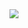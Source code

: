 
<img align="right" src="https://github-readme-stats.vercel.app/api?username=BeanNan&show_icons=true&icon_color=805AD5&text_color=718096&bg_color=ffffff&hide_title=true" />
